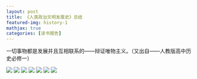 ```yaml
---
layout: post
title: 《人类政治文明发展史》总结
featured-img: history-1
mathjax: true
categories: [读书报告]
---
```


一切事物都是发展并且互相联系的——辩证唯物主义。（又出自——人教版高中历史必修一）

<!--more-->


![]({{site.img_url}}/books/history-1/1.JPG)
![]({{site.img_url}}/books/history-1/2.JPG)
![]({{site.img_url}}/books/history-1/3.JPG)
![]({{site.img_url}}/books/history-1/4.JPG)
![]({{site.img_url}}/books/history-1/5.JPG)
![]({{site.img_url}}/books/history-1/6.JPG)
![]({{site.img_url}}/books/history-1/7.JPG)

